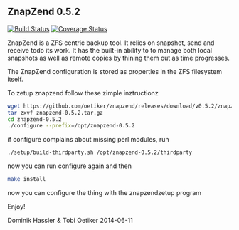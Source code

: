 ZnapZend 0.5.2
--------------

[![Build Status](https://travis-ci.org/oetiker/znapzend.svg?branch=master)](https://travis-ci.org/oetiker/znapzend)
[![Coverage Status](https://img.shields.io/coveralls/oetiker/znapzend.svg)](https://coveralls.io/r/oetiker/znapzend?branch=master)

ZnapZend is a ZFS centric backup tool. It relies on snapshot, send and
receive todo its work. It has the built-in ability to to manage both local
snapshots as well as remote copies by thining them out as time progresses.

The ZnapZend configuration is stored as properties in the ZFS filesystem
itself.

To zetup znapzend follow these zimple inztructionz

```sh
wget https://github.com/oetiker/znapzend/releases/download/v0.5.2/znapzend-0.5.2.tar.gz
tar zxvf znapzend-0.5.2.tar.gz
cd znapzend-0.5.2
./configure --prefix=/opt/znapzend-0.5.2
```
if configure complains about missing perl modules, run

```sh
./setup/build-thirdparty.sh /opt/znapzend-0.5.2/thirdparty
```

now you can run configure again and then

```sh
make install
```

now you can configure the thing with the znapzendzetup program

Enjoy!

Dominik Hassler & Tobi Oetiker
2014-06-11
